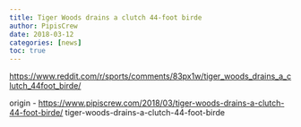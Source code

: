 ```yaml
---
title: Tiger Woods drains a clutch 44-foot birde
author: PipisCrew
date: 2018-03-12
categories: [news]
toc: true
---
```


https://www.reddit.com/r/sports/comments/83px1w/tiger_woods_drains_a_clutch_44foot_birde/

origin - https://www.pipiscrew.com/2018/03/tiger-woods-drains-a-clutch-44-foot-birde/ tiger-woods-drains-a-clutch-44-foot-birde
